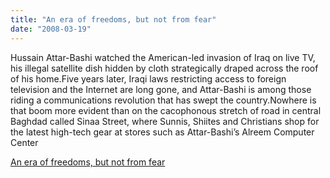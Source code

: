```yaml
---
title: "An era of freedoms, but not from fear"
date: "2008-03-19"
---
```


Hussain Attar-Bashi watched the American-led invasion of Iraq on live TV, his illegal satellite dish hidden by cloth strategically draped across the roof of his home.Five years later, Iraqi laws restricting access to foreign television and the Internet are long gone, and Attar-Bashi is among those riding a communications revolution that has swept the country.Nowhere is that boom more evident than on the cacophonous stretch of road in central Baghdad called Sinaa Street, where Sunnis, Shiites and Christians shop for the latest high-tech gear at stores such as Attar-Bashi’s Alreem Computer Center  

  
[An era of freedoms, but not from fear](http://www.latimes.com/news/la-fg-techie19mar19,0,7392701.story)
